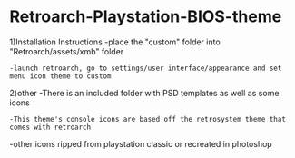 # Retroarch-Playstation-BIOS-theme

1)Installation Instructions
    -place the "custom" folder into "Retroarch/assets/xmb" folder
    
    -launch retroarch, go to settings/user interface/appearance and set menu icon theme to custom

2)other
    -There is an included folder with PSD templates as well as some icons
    
    -This theme's console icons are based off the retrosystem theme that comes with retroarch
   
   -other icons ripped from playstation classic or recreated in photoshop
    
   

